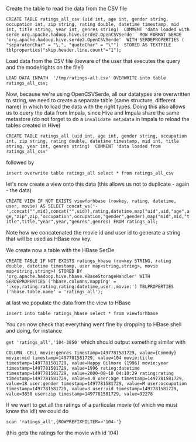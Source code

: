 
Create the table to read the data from the CSV file

`
CREATE TABLE ratings_all_csv (uid int, age int, gender string, occupation int, zip string, rating double, datetime timestamp, mid int, title string, year int, genres string) 
COMMENT 'data loaded with serde org.apache.hadoop.hive.serde2.OpenCSVSerde' 
ROW FORMAT SERDE 'org.apache.hadoop.hive.serde2.OpenCSVSerde' 
WITH SERDEPROPERTIES ( "separatorChar" = "\,", "quoteChar" = "\"") 
STORED AS TEXTFILE tblproperties("skip.header.line.count"="1");
`

Load data from the CSV file (beware of the user that executes the query and the mode/rights on the file!)

`
LOAD DATA INPATH  '/tmp/ratings-all.csv' OVERWRITE into table ratings_all_csv;
`

Now, because we're using OpenCSVSerde, all our datatypes are overwritten to string, we need to create a separate table (same structure, different name) in which to load the data with the right types. Doing this also allows us to query the data from Impala, since Hive and Impala share the same metastore (do not forget to do a `invalidate metadata` in Impala to reload the tables created in Hive)

`
CREATE TABLE ratings_all (uid int, age int, gender string, occupation int, zip string, rating double, datetime timestamp, mid int, title string, year int, genres string) 
COMMENT 'data loaded from ratings_all_csv' 
`

followed by 

`
insert overwrite table ratings_all select * from ratings_all_csv
`

let's now create a view onto this data (this allows us not to duplicate - again - the data)

`CREATE VIEW IF NOT EXISTS viewforhbase (rowkey, rating, datetime, user, movie) AS
SELECT concat_ws('-',concat("",mid),concat("",uid)),rating,datetime,map("uid",uid,"age",age,"zip",zip,"occupation",occupation,"gender",gender),map("mid",mid,"title",title,"year",year,"genres",genres)
FROM ratings_all;
`

Note how we concatenated the movie id and user id to generate a string that will be used as HBase row key.

We create now a table with the HBase SerDe

`
CREATE TABLE IF NOT EXISTS ratings_hbase (rowkey STRING, rating double, datetime timestamp, user map<string,string>, movie map<string,string>)
STORED BY 'org.apache.hadoop.hive.hbase.HBaseStorageHandler'
WITH SERDEPROPERTIES ('hbase.columns.mapping' = ':key,rating:rating,rating:datetime,user:,movie:')
TBLPROPERTIES ('hbase.table.name' = 'ratings_all');
`

at last we populate the data from the view to HBase

`
insert into table ratings_hbase select * from viewforhbase
`

You can now check that everything went fine by dropping to HBase shell and doing, for instance 

`
get 'ratings_all','104-3850'
`
which should output something similar with

`
COLUMN  CELL
 movie:genres timestamp=1497781581729, value={Comedy}
 movie:mid timestamp=1497781581729, value=104
 movie:title timestamp=1497781581729, value=Happy Gilmore (1996)
 movie:year timestamp=1497781581729, value=1996
 rating:datetime timestamp=1497781581729, value=2000-08-10 04:10:29
 rating:rating timestamp=1497781581729, value=4.0
 user:age timestamp=1497781581729, value=18
 user:gender timestamp=1497781581729, value=M
 user:occupation timestamp=1497781581729, value=3
 user:uid timestamp=1497781581729, value=3850
 user:zip timestamp=1497781581729, value=92278
 `
 
 If we want to get all the ratings of a particular movie (of which we must know the id!) we could do
 
 `
 scan 'ratings_all',{ROWPREFIXFILTER=>'104-'}
 `
 
 (this gets the ratings for the movie with id 104)
